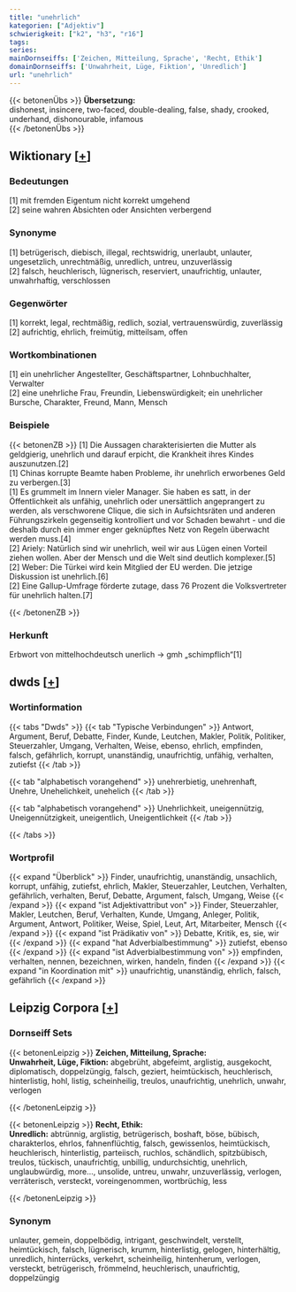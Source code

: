 ```yaml
---
title: "unehrlich"
kategorien: ["Adjektiv"]
schwierigkeit: ["k2", "h3", "r16"]
tags:
series:
mainDornseiffs: ['Zeichen, Mitteilung, Sprache', 'Recht, Ethik']
domainDornseiffs: ['Unwahrheit, Lüge, Fiktion', 'Unredlich']
url: "unehrlich"
---
```


{{< betonenÜbs >}}
**Übersetzung:**  
dishonest, insincere, two-faced, double-dealing, false, shady, crooked, underhand, dishonourable, infamous  
{{< /betonenÜbs >}}

## Wiktionary [[+](https://de.wiktionary.org/wiki/unehrlich)]

### Bedeutungen
[1] mit fremden Eigentum nicht korrekt umgehend  
[2] seine wahren Absichten oder Ansichten verbergend  

### Synonyme
[1] betrügerisch, diebisch, illegal, rechtswidrig, unerlaubt, unlauter, ungesetzlich, unrechtmäßig, unredlich, untreu, unzuverlässig  
[2] falsch, heuchlerisch, lügnerisch, reserviert, unaufrichtig, unlauter, unwahrhaftig, verschlossen  

### Gegenwörter
[1] korrekt, legal, rechtmäßig, redlich, sozial, vertrauenswürdig, zuverlässig  
[2] aufrichtig, ehrlich, freimütig, mitteilsam, offen  

### Wortkombinationen
[1] ein unehrlicher Angestellter, Geschäftspartner, Lohnbuchhalter, Verwalter  
[2] eine unehrliche Frau, Freundin, Liebenswürdigkeit; ein unehrlicher Bursche, Charakter, Freund, Mann, Mensch  

### Beispiele
{{< betonenZB >}}
[1] Die Aussagen charakterisierten die Mutter als geldgierig, unehrlich und darauf erpicht, die Krankheit ihres Kindes auszunutzen.[2]  
[1] Chinas korrupte Beamte haben Probleme, ihr unehrlich erworbenes Geld zu verbergen.[3]  
[1] Es grummelt im Innern vieler Manager. Sie haben es satt, in der Öffentlichkeit als unfähig, unehrlich oder unersättlich angeprangert zu werden, als verschworene Clique, die sich in Aufsichtsräten und anderen Führungszirkeln gegenseitig kontrolliert und vor Schaden bewahrt - und die deshalb durch ein immer enger geknüpftes Netz von Regeln überwacht werden muss.[4]  
[2] Ariely: Natürlich sind wir unehrlich, weil wir aus Lügen einen Vorteil ziehen wollen. Aber der Mensch und die Welt sind deutlich komplexer.[5]  
[2] Weber: Die Türkei wird kein Mitglied der EU werden. Die jetzige Diskussion ist unehrlich.[6]  
[2] Eine Gallup-Umfrage förderte zutage, dass 76 Prozent die Volksvertreter für unehrlich halten.[7]  

{{< /betonenZB >}}
### Herkunft
Erbwort von mittelhochdeutsch unerlich → gmh „schimpflich“[1]  



## dwds [[+](https://www.dwds.de/wb/unehrlich)]

### Wortinformation
{{< tabs "Dwds" >}}
{{< tab "Typische Verbindungen" >}}
Antwort, Argument, Beruf, Debatte, Finder, Kunde, Leutchen, Makler, Politik, Politiker, Steuerzahler, Umgang, Verhalten, Weise, ebenso, ehrlich, empfinden, falsch, gefährlich, korrupt, unanständig, unaufrichtig, unfähig, verhalten, zutiefst
{{< /tab >}}

{{< tab "alphabetisch vorangehend" >}}
unehrerbietig, unehrenhaft, Unehre, Unehelichkeit, unehelich
{{< /tab >}}

{{< tab "alphabetisch vorangehend" >}}
Unehrlichkeit, uneigennützig, Uneigennützigkeit, uneigentlich, Uneigentlichkeit
{{< /tab >}}

{{< /tabs >}}

### Wortprofil
{{< expand "Überblick" >}} Finder, unaufrichtig, unanständig, unsachlich, korrupt, unfähig, zutiefst, ehrlich, Makler, Steuerzahler, Leutchen, Verhalten, gefährlich, verhalten, Beruf, Debatte, Argument, falsch, Umgang, Weise {{< /expand >}}
{{< expand "ist Adjektivattribut von" >}} Finder, Steuerzahler, Makler, Leutchen, Beruf, Verhalten, Kunde, Umgang, Anleger, Politik, Argument, Antwort, Politiker, Weise, Spiel, Leut, Art, Mitarbeiter, Mensch {{< /expand >}}
{{< expand "ist Prädikativ von" >}} Debatte, Kritik, es, sie, wir {{< /expand >}}
{{< expand "hat Adverbialbestimmung" >}} zutiefst, ebenso {{< /expand >}}
{{< expand "ist Adverbialbestimmung von" >}} empfinden, verhalten, nennen, bezeichnen, wirken, handeln, finden {{< /expand >}}
{{< expand "in Koordination mit" >}} unaufrichtig, unanständig, ehrlich, falsch, gefährlich {{< /expand >}}

## Leipzig Corpora [[+](https://corpora.uni-leipzig.de/en/res?word=unehrlich&corpusId=deu_newscrawl-public_2018)]

### Dornseiff Sets
{{< betonenLeipzig >}}
**Zeichen, Mitteilung, Sprache:**  
**Unwahrheit, Lüge, Fiktion:** abgebrüht, abgefeimt, arglistig, ausgekocht, diplomatisch, doppelzüngig, falsch, geziert, heimtückisch, heuchlerisch, hinterlistig, hohl, listig, scheinheilig, treulos, unaufrichtig, unehrlich, unwahr, verlogen  

{{< /betonenLeipzig >}}


{{< betonenLeipzig >}}
**Recht, Ethik:**  
**Unredlich:** abtrünnig, arglistig, betrügerisch, boshaft, böse, bübisch, charakterlos, ehrlos, fahnenflüchtig, falsch, gewissenlos, heimtückisch, heuchlerisch, hinterlistig, parteiisch, ruchlos, schändlich, spitzbübisch, treulos, tückisch, unaufrichtig, unbillig, undurchsichtig, unehrlich, unglaubwürdig, more..., unsolide, untreu, unwahr, unzuverlässig, verlogen, verräterisch, versteckt, voreingenommen, wortbrüchig, less  

{{< /betonenLeipzig >}}

### Synonym
unlauter, gemein, doppelbödig, intrigant, geschwindelt, verstellt, heimtückisch, falsch, lügnerisch, krumm, hinterlistig, gelogen, hinterhältig, unredlich, hinterrücks, verkehrt, scheinheilig, hintenherum, verlogen, versteckt, betrügerisch, frömmelnd, heuchlerisch, unaufrichtig, doppelzüngig

